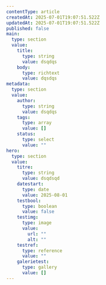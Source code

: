 ```yaml
---
contentType: article
createdAt: 2025-07-01T19:07:51.522Z
updatedAt: 2025-07-01T19:07:51.522Z
published: false
main:
  type: section
  value:
    title:
      type: string
      value: dsqdqs
    body:
      type: richtext
      value: dqsdqs
metadata:
  type: section
  value:
    author:
      type: string
      value: dsqdqs
    tags:
      type: array
      value: []
    status:
      type: select
      value: ""
hero:
  type: section
  value:
    titre:
      type: string
      value: dsqdsqd
    datestart:
      type: date
      value: 2025-08-01
    testbool:
      type: boolean
      value: false
    testimg:
      type: image
      value:
        url: ""
        alt: ""
    testref:
      type: reference
      value: ""
    galerietest:
      type: gallery
      value: []
---
```


